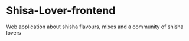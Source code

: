 # Shisa-Lover-frontend
Web application about shisha flavours, mixes and a community of shisha lovers
